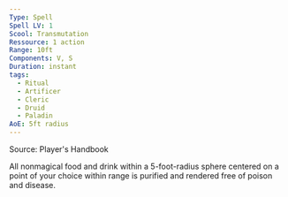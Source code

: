 ```yaml
---
Type: Spell
Spell LV: 1
Scool: Transmutation
Ressource: 1 action
Range: 10ft
Components: V, S
Duration: instant
tags:
  - Ritual
  - Artificer
  - Cleric
  - Druid
  - Paladin
AoE: 5ft radius
---
```

Source: Player's Handbook

All nonmagical food and drink within a 5-foot-radius sphere centered on a point of your choice within range is purified and rendered free of poison and disease.